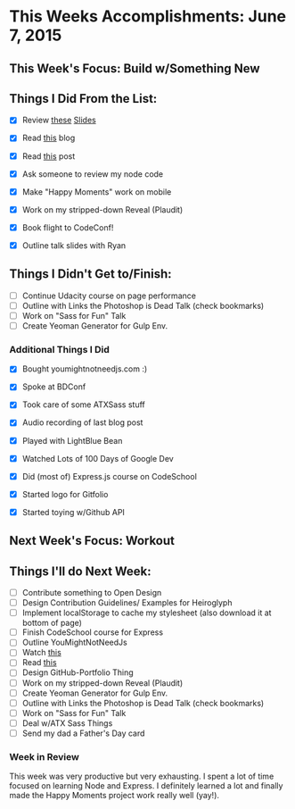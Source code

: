 # This Weeks Accomplishments: June 7, 2015

## This Week's Focus: Build w/Something New

## Things I Did From the List:

- [x] Review [these](http://slides.com/amandacheung/responsible-data-visualization#/) [Slides](https://docs.google.com/presentation/d/1r7QXGYOLCh4fcUq0jDdDwKJWNqWK1o4xMtYpKZCJYjM/present?slide=id.p19)
- [x] Read [this](http://2ndscale.com/rtomayko/2012/adopt-an-open-source-process-constraints) blog
- [x] Read [this](https://css-tricks.com/color-filters-can-turn-your-gray-skies-blue/) post
- [x] Ask someone to review my node code
- [x] Make "Happy Moments" work on mobile
- [x] Work on my stripped-down Reveal (Plaudit)
- [x] Book flight to CodeConf!
- [x] Outline talk slides with Ryan


## Things I Didn't Get to/Finish:
- [ ] Continue Udacity course on page performance
- [ ] Outline with Links the Photoshop is Dead Talk (check bookmarks)
- [ ] Work on "Sass for Fun" Talk
- [ ] Create Yeoman Generator for Gulp Env.

### Additional Things I Did

- [x] Bought youmightnotneedjs.com :)
- [x] Spoke at BDConf
- [x] Took care of some ATXSass stuff
- [x] Audio recording of last blog post
- [x] Played with LightBlue Bean
- [x] Watched Lots of 100 Days of Google Dev
- [x] Did (most of) Express.js course on CodeSchool
- [x] Started logo for Gitfolio
- [x] Started toying w/Github API


## Next Week's Focus: Workout

## Things I'll do Next Week:

- [ ] Contribute something to Open Design
- [ ] Design Contribution Guidelines/ Examples for Heiroglyph
- [ ] Implement localStorage to cache my stylesheet (also download it at bottom of page)
- [ ] Finish CodeSchool course for Express
- [ ] Outline YouMightNotNeedJs
- [ ] Watch [this](https://www.youtube.com/watch?v=d5_6yHixpsQ)
- [ ] Read [this](http://www.html5rocks.com/en/tutorials/dnd/basics/)
- [ ] Design GitHub-Portfolio Thing
- [ ] Work on my stripped-down Reveal (Plaudit)
- [ ] Create Yeoman Generator for Gulp Env.
- [ ] Outline with Links the Photoshop is Dead Talk (check bookmarks)
- [ ] Work on "Sass for Fun" Talk
- [ ] Deal w/ATX Sass Things
- [ ] Send my dad a Father's Day card

### Week in Review

This week was very productive but very exhausting. I spent a lot of time focused on learning Node and Express. I definitely learned a lot and finally made the Happy Moments project work really well (yay!).

